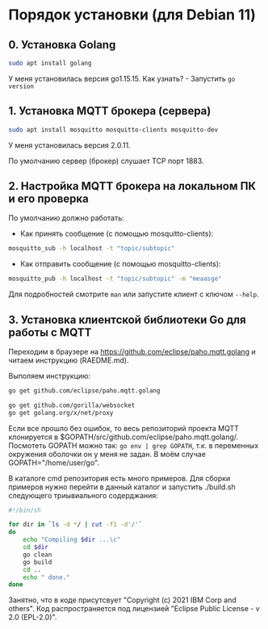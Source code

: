 Порядок установки (для Debian 11)
=================================

## 0. Установка Golang
```bash
sudo apt install golang
```
У меня установилась версия go1.15.15.
Как узнать? - Запустить `go version`

## 1. Установка MQTT брокера (сервера)
```bash
sudo apt install mosquitto mosquitto-clients mosquitto-dev
```
У меня установилась версия 2.0.11.

По умолчанию сервер (брокер) слушает TCP порт 1883.

## 2. Настройка MQTT брокера на локальном ПК и его проверка

По умолчанию должно работать:

* Как принять сообщение (с помощью mosquitto-clients):
```bash
mosquitto_sub -h localhost -t "topic/subtopic"
```

* Как отправить сообщение (с помощью mosquitto-clients):
```bash
mosquitto_pub -h localhost -t "topic/subtopic" -m "meaasge"
```
Для подробностей смотрите `man` или запустите клиент с ключом `--help`.

## 3. Установка клиентской библиотеки Go для работы с MQTT
Переходим в браузере на https://github.com/eclipse/paho.mqtt.golang
и читаем инструкцию (RAEDME.md).

Выполяем инструкцию:
```bash
go get github.com/eclipse/paho.mqtt.golang

go get github.com/gorilla/websocket
go get golang.org/x/net/proxy
```
Если все прошло без ошибок, то весь репозиторий проекта MQTT
клонируется в $GOPATH/src/github.com/eclipse/paho.mqtt.golang/.
Посмотеть GOPATH можно так: `go env | grep GOPATH`, т.к.
в переменных окружения оболочки он у меня не задан.
В моём случае GOPATH="/home/user/go".

В каталоге cmd репозитория есть много примеров.
Для сборки примеров нужно перейти в данный каталог и
запустить ./build.sh следующего триывиального содерджания:
```bash
#!/bin/sh

for dir in `ls -d */ | cut -f1 -d'/'`
do
    echo "Compiling $dir ...\c"
    cd $dir
    go clean
    go build
    cd ..
    echo " done."
done
```
Занятно, что в коде присутсвует "Copyright (c) 2021 IBM Corp and others".
Код распространяется под лицензией "Eclipse Public License - v 2.0 (EPL-2.0)".


